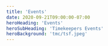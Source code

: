 ```yaml
---
title: 'Events'
date: 2020-09-21T09:00:00-07:00
heroHeading: 'Events'
heroSubHeading: 'Timekeepers Events'
heroBackground: 'tmc/tsf.jpeg'
---
```

